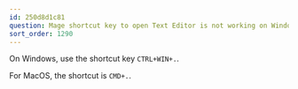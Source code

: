 ```yaml
---
id: 250d8d1c81
question: Mage shortcut key to open Text Editor is not working on Windows
sort_order: 1290
---
```


On Windows, use the shortcut key `CTRL+WIN+.`.

For MacOS, the shortcut is `CMD+.`.